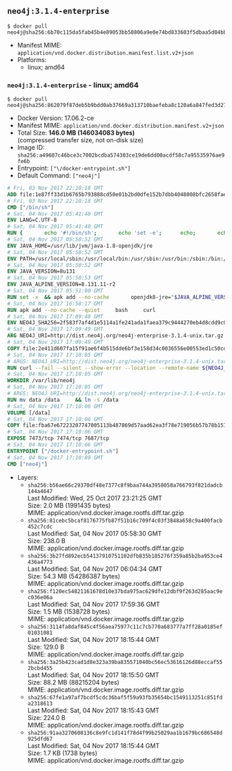 ## `neo4j:3.1.4-enterprise`

```console
$ docker pull neo4j@sha256:6b70c115da5fab45b4e89053bb50806a9e0e74bd833603f5dbaa5d04bb0f9d28
```

-	Manifest MIME: `application/vnd.docker.distribution.manifest.list.v2+json`
-	Platforms:
	-	linux; amd64

### `neo4j:3.1.4-enterprise` - linux; amd64

```console
$ docker pull neo4j@sha256:862079f87deb5b9bdd0ab37669a313710baefeba8c120a6a847fed3d273c3c8e
```

-	Docker Version: 17.06.2-ce
-	Manifest MIME: `application/vnd.docker.distribution.manifest.v2+json`
-	Total Size: **146.0 MB (146034083 bytes)**  
	(compressed transfer size, not on-disk size)
-	Image ID: `sha256:a49607c46bce3c7002bcdba574303ce19de6dd00acdf58c7a95535976ae9fe6b`
-	Entrypoint: `["\/docker-entrypoint.sh"]`
-	Default Command: `["neo4j"]`

```dockerfile
# Fri, 03 Nov 2017 22:10:18 GMT
ADD file:1e87ff33d1b6765b793888cd50e01b2bd0dfe152b7dbb4048008bfc2658faea7 in / 
# Fri, 03 Nov 2017 22:10:18 GMT
CMD ["/bin/sh"]
# Sat, 04 Nov 2017 05:41:40 GMT
ENV LANG=C.UTF-8
# Sat, 04 Nov 2017 05:41:40 GMT
RUN { 		echo '#!/bin/sh'; 		echo 'set -e'; 		echo; 		echo 'dirname "$(dirname "$(readlink -f "$(which javac || which java)")")"'; 	} > /usr/local/bin/docker-java-home 	&& chmod +x /usr/local/bin/docker-java-home
# Sat, 04 Nov 2017 05:50:52 GMT
ENV JAVA_HOME=/usr/lib/jvm/java-1.8-openjdk/jre
# Sat, 04 Nov 2017 05:50:52 GMT
ENV PATH=/usr/local/sbin:/usr/local/bin:/usr/sbin:/usr/bin:/sbin:/bin:/usr/lib/jvm/java-1.8-openjdk/jre/bin:/usr/lib/jvm/java-1.8-openjdk/bin
# Sat, 04 Nov 2017 05:50:52 GMT
ENV JAVA_VERSION=8u131
# Sat, 04 Nov 2017 05:50:53 GMT
ENV JAVA_ALPINE_VERSION=8.131.11-r2
# Sat, 04 Nov 2017 05:51:00 GMT
RUN set -x 	&& apk add --no-cache 		openjdk8-jre="$JAVA_ALPINE_VERSION" 	&& [ "$JAVA_HOME" = "$(docker-java-home)" ]
# Sat, 04 Nov 2017 16:58:17 GMT
RUN apk add --no-cache --quiet     bash     curl
# Sat, 04 Nov 2017 17:09:48 GMT
ENV NEO4J_SHA256=2f583f7af4d1e5114a1fe241ada1faea379c9444270eb4d8cdd9c0f24c996489 NEO4J_TARBALL=neo4j-enterprise-3.1.4-unix.tar.gz
# Sat, 04 Nov 2017 17:09:49 GMT
ARG NEO4J_URI=http://dist.neo4j.org/neo4j-enterprise-3.1.4-unix.tar.gz
# Sat, 04 Nov 2017 17:09:49 GMT
COPY file:2e411d607fa15f91ae6f4b515dde6bf3e158d34c0036556e00553ed1c50cd63d in /tmp/ 
# Sat, 04 Nov 2017 17:10:05 GMT
# ARGS: NEO4J_URI=http://dist.neo4j.org/neo4j-enterprise-3.1.4-unix.tar.gz
RUN curl --fail --silent --show-error --location --remote-name ${NEO4J_URI}     && echo "${NEO4J_SHA256}  ${NEO4J_TARBALL}" | sha256sum -csw -     && tar --extract --file ${NEO4J_TARBALL} --directory /var/lib     && mv /var/lib/neo4j-* /var/lib/neo4j     && rm ${NEO4J_TARBALL}
# Sat, 04 Nov 2017 17:10:05 GMT
WORKDIR /var/lib/neo4j
# Sat, 04 Nov 2017 17:10:05 GMT
# ARGS: NEO4J_URI=http://dist.neo4j.org/neo4j-enterprise-3.1.4-unix.tar.gz
RUN mv data /data     && ln -s /data
# Sat, 04 Nov 2017 17:10:06 GMT
VOLUME [/data]
# Sat, 04 Nov 2017 17:10:06 GMT
COPY file:fba67e67223207747005113b487869d57aad62ea3f78e719056b57b78b157bfc in /docker-entrypoint.sh 
# Sat, 04 Nov 2017 17:10:06 GMT
EXPOSE 7473/tcp 7474/tcp 7687/tcp
# Sat, 04 Nov 2017 17:10:06 GMT
ENTRYPOINT ["/docker-entrypoint.sh"]
# Sat, 04 Nov 2017 17:10:09 GMT
CMD ["neo4j"]
```

-	Layers:
	-	`sha256:b56ae66c29370df48e7377c8f9baa744a3958058a766793f821dadcb144a4647`  
		Last Modified: Wed, 25 Oct 2017 23:21:25 GMT  
		Size: 2.0 MB (1991435 bytes)  
		MIME: application/vnd.docker.image.rootfs.diff.tar.gzip
	-	`sha256:81cebc5bcaf8176775fb87f51b16c709f4c03f3848a658c9a400facb452c7cdc`  
		Last Modified: Sat, 04 Nov 2017 05:58:30 GMT  
		Size: 238.0 B  
		MIME: application/vnd.docker.image.rootfs.diff.tar.gzip
	-	`sha256:3b27fd892ecb54137910751102dfb835b185276f359a85b2ba953ce4436a4773`  
		Last Modified: Sat, 04 Nov 2017 06:04:34 GMT  
		Size: 54.3 MB (54286387 bytes)  
		MIME: application/vnd.docker.image.rootfs.diff.tar.gzip
	-	`sha256:f120ec54821161678d10e37bda975ac629dfe12dbf9f263d285aac9ec036e06a`  
		Last Modified: Sat, 04 Nov 2017 17:59:36 GMT  
		Size: 1.5 MB (1538728 bytes)  
		MIME: application/vnd.docker.image.rootfs.diff.tar.gzip
	-	`sha256:3114fa8daf845c4f56aea75977c11c7cb770a683777a7ff28a0185ef01031081`  
		Last Modified: Sat, 04 Nov 2017 18:15:44 GMT  
		Size: 129.0 B  
		MIME: application/vnd.docker.image.rootfs.diff.tar.gzip
	-	`sha256:3a25b423cad1d8e323a39ba835571040bc56ec53616126d88eccaf552bcbd455`  
		Last Modified: Sat, 04 Nov 2017 18:15:50 GMT  
		Size: 88.2 MB (88215204 bytes)  
		MIME: application/vnd.docker.image.rootfs.diff.tar.gzip
	-	`sha256:67fe1a97af7bcdf5cdc36baf5f59a93fb35654bc1549113251c851fda2318613`  
		Last Modified: Sat, 04 Nov 2017 18:15:43 GMT  
		Size: 224.0 B  
		MIME: application/vnd.docker.image.rootfs.diff.tar.gzip
	-	`sha256:91aa3270608136c8e9fc1d141f78d4f99b25029aa1b1679bc686548d925dfd67`  
		Last Modified: Sat, 04 Nov 2017 18:15:44 GMT  
		Size: 1.7 KB (1738 bytes)  
		MIME: application/vnd.docker.image.rootfs.diff.tar.gzip
